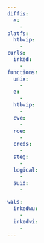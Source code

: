 ```yaml
---
diffis:
  e:
    -
platfs:
  htbvip:
    -
curls:
  irked:
    -
functions:
  unix:
    -
  e:
    -
  htbvip:
    -
  cve:
    -
  rce:
    -
  creds:
    -
  steg:
    -
  logical:
    -
  suid:
    -

wals:
  irkedwu:
    -
  irkedvi:
    -
---
```

